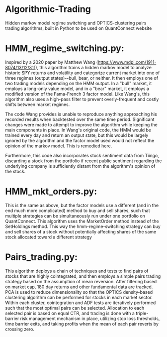 # Algorithmic-Trading
Hidden markov model regime switching and OPTICS-clustering pairs trading algorithms, built in Python to be used on QuantConnect website

# HMM_regime_switching.py: 
Inspired by a 2020 paper by Matthew Wang (https://www.mdpi.com/1911-8074/13/12/311), this algorithm trains a hidden markov model to analyze historic SPY returns and volatility and categorize current market into one of three regimes (output states)--bull, bear, or neither. It then employs one of two trading models depending on the HMM output. In a "bull" market, it employs a long-only value model, and in a "bear" market, it employs a modified version of the Fama-French 3 factor model. Like Wang's, this algorithm also uses a high-pass filter to prevent overly-frequent and costly shifts between market regimes.

The code Wang provides is unable to reproduce anything approaching his recorded results when backtested over the same time period. Significant changes were made to attempt to improve the algorithm while keeping the main components in place. In Wang's original code, the HMM would be trained every day and return an output state, but this would be largely ignored by the algorithm and the factor model used would not reflect the opinion of the markov model. This is remedied here.

Furthermore, this code also incorporates stock sentiment data from Tiingo, discarding a stock from the portfolio if recent public sentiment regarding the underlying company is sufficiently distant from the algorithm's opinion of the stock.

# HMM_mkt_orders.py: 
This is the same as above, but the factor models use a different (and in the end much more complicated) method to buy and sell shares, such that multiple strategies can be simultaneously run under one portfolio on QuantConnect. This algorithm uses the MarketOrder method instead of the SetHoldings method. This way the hmm-regime-switching strategy can buy and sell shares of a stock without potentially affecting shares of the same stock allocated toward a different strategy

# Pairs_trading.py:
This algorithm deploys a chain of techniques and tests to find pairs of stocks that are highly cointegrated, and then employs a simple pairs trading strategy based on the assumption of mean reversion. After filtering based on market cap, 180 day returns and other fundamental data are tracked. PCA is used to reduce dimensionality so that the OPTICS density-based clustering algorithm can be performed for stocks in each market sector. Within each cluster, cointegration and ADF tests are iteratively performed such that the most optimal pairs can be selected. Allocation to each selected pair is based on equal CTR, and trading is done with a triple-barrier risk management mechanism in place, utilizing stop loss thresholds, time barrier exits, and taking profits when the mean of each pair reverts by crossing zero.
